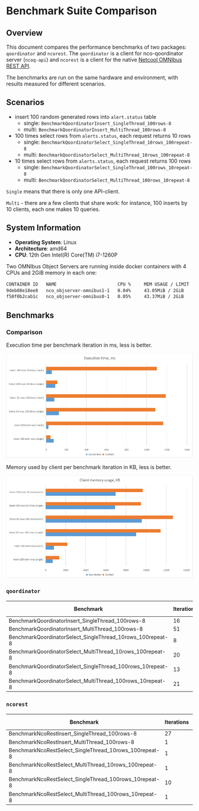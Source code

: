 # Benchmark Suite Comparison

## Overview

This document compares the performance benchmarks of two packages: `qoordinator` and `ncorest`. 
The `qoordinator` is a client for nco-qoordinator server (`ncoq-api`) and `ncorest` is a client for the native 
[Netcool OMNIbus REST API](https://www.ibm.com/docs/en/netcoolomnibus/8.1?topic=interface-overview).

The benchmarks are run on the same hardware and environment, with results measured for different scenarios.

## Scenarios

- insert 100 random generated rows into `alert.status` table
  - single: `BenchmarkQoordinatorInsert_SingleThread_100rows-8`
  - multi: `BenchmarkQoordinatorInsert_MultiThread_100rows-8`
- 100 times select rows from `alerts.status`, each request returns 10 rows
  - single: `BenchmarkQoordinatorSelect_SingleThread_10rows_100repeat-8`
  - multi: `BenchmarkQoordinatorSelect_MultiThread_10rows_100repeat-8`
- 10 times select rows from `alerts.status`, each request returns 100 rows
  - single: `BenchmarkQoordinatorSelect_SingleThread_100rows_10repeat-8`
  - multi: `BenchmarkQoordinatorSelect_MultiThread_100rows_10repeat-8`

`Single` means that there is only one API-client. 

`Multi` - there are a few clients that share work: for instance, 100 inserts by 10 clients, each one makes 10 queries. 

## System Information

- **Operating System**: Linux
- **Architecture**: amd64
- **CPU**: 12th Gen Intel(R) Core(TM) i7-1260P

Two OMNIbus Object Servers are running inside docker containers with 4 CPUs and 2GiB memory in each one:

```bash
CONTAINER ID   NAME                       CPU %     MEM USAGE / LIMIT   MEM %     NET I/O          BLOCK I/O   PIDS
9deb08e18ee8   nco_objserver-omnibus1-1   0.04%     43.05MiB / 2GiB     2.10%     225MB / 1.17GB   0B / 0B     46
f50f0b2cab1c   nco_objserver-omnibus0-1   0.05%     43.37MiB / 2GiB     2.12%     225MB / 1.17GB   0B / 0B     46
```

## Benchmarks

### Comparison

Execution time per benchmark iteration in ms, less is better.

![Exec time per iteration (ms)](exec_time_per_iteration.png)

Memory used by client per benchmark iteration in KB, less is better.

![Memory per iteration (KB)](mem_per_iteration.png)

### `qoordinator`

| Benchmark | Iterations | Time (ns/op) | Memory (B/op) | Allocations (allocs/op) |
|----|----|----|----|----|
| BenchmarkQoordinatorInsert_SingleThread_100rows-8          | 16 |   74541024 |   723079 |   8011 |
| BenchmarkQoordinatorInsert_MultiThread_100rows-8           | 51 |   19699961 |   844090 |   8616 |
| BenchmarkQoordinatorSelect_SingleThread_10rows_100repeat-8 |  8 |  127185180 |  9192221 | 123349 |
| BenchmarkQoordinatorSelect_MultiThread_10rows_100repeat-8  | 20 |   80436158 |  9797702 | 123547 |
| BenchmarkQoordinatorSelect_SingleThread_100rows_10repeat-8 | 13 |   89617775 |  7055725 | 110168 |
| BenchmarkQoordinatorSelect_MultiThread_100rows_10repeat-8  | 21 |   55155336 |  7129276 | 110171 |

### `ncorest`

| Benchmark | Iterations | Time (ns/op) | Memory (B/op) | Allocations (allocs/op) |
|----|----|----|----|----|
| BenchmarkNcoRestInsert_SingleThread_100rows-8              | 27 |   42047663 |  1392207 |  15932 |
| BenchmarkNcoRestInsert_MultiThread_100rows-8               |  1 | 1160987282 |  2223800 |  18377 |
| BenchmarkNcoRestSelect_SingleThread_10rows_100repeat-8     |  1 | 1084616762 | 11698496 | 126670 |
| BenchmarkNcoRestSelect_MultiThread_10rows_100repeat-8      |  1 | 1187623425 | 12954056 | 129571 |
| BenchmarkNcoRestSelect_SingleThread_100rows_10repeat-8     | 10 |  109866266 |  9700274 | 110611 |
| BenchmarkNcoRestSelect_MultiThread_100rows_10repeat-8      |  1 | 1098730684 |  9875128 | 111479 |
